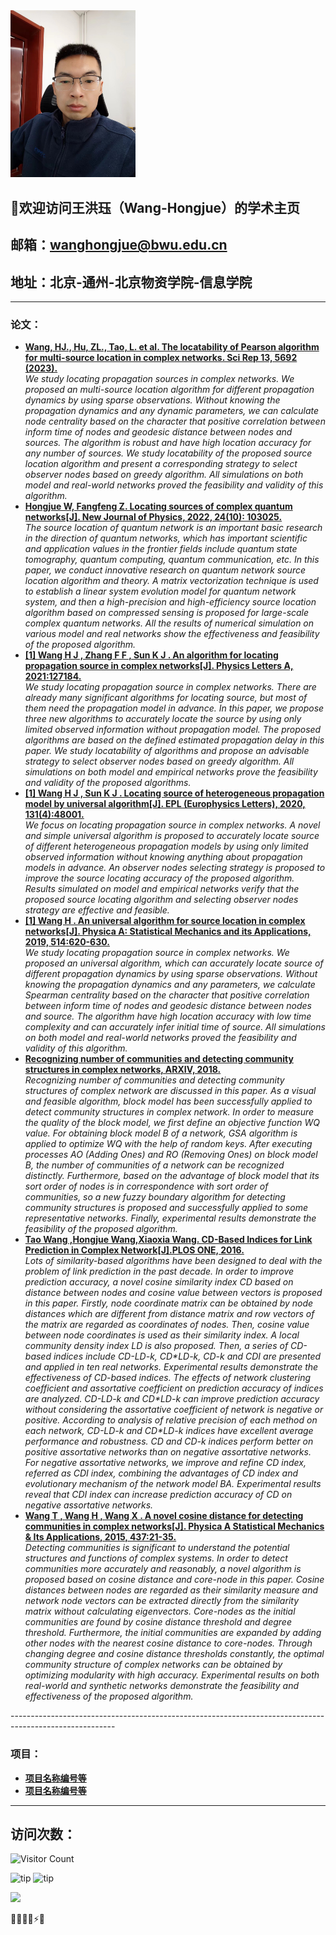 <img src="./王洪珏.jpg" width="200px" alt="alt text">

## 🎉欢迎访问王洪珏（Wang-Hongjue）的学术主页
## 邮箱：wanghongjue@bwu.edu.cn
## 地址：北京-通州-北京物资学院-信息学院

---------------------------------------------------------------
<h3>论文：</h3>
<ul>
	<li><a href="https://doi.org/10.1038/s41598-023-32832-w">
	<b>Wang, HJ., Hu, ZL., Tao, L. et al. The locatability of Pearson algorithm for multi-source location in complex networks. Sci Rep 13, 5692 (2023). </b></a>
	 <br/><i>We study locating propagation sources in complex networks. We proposed an multi-source location algorithm for different propagation dynamics by using sparse observations. Without knowing the propagation dynamics and any dynamic parameters, we can calculate node centrality based on the character that positive correlation between inform time of nodes and geodesic distance between nodes and sources. The algorithm is robust and have high location accuracy for any number of sources. We study locatability of the proposed source location algorithm and present a corresponding strategy to select observer nodes based on greedy algorithm. All simulations on both model and real-world networks proved the feasibility and validity of this algorithm.</i></li>
	<li><a href="https://iopscience.iop.org/article/10.1088/1367-2630/ac8db3">
	<b>Hongjue W, Fangfeng Z. Locating sources of complex quantum networks[J]. New Journal of Physics, 2022, 24(10): 103025.</b></a>
	 <br/><i>The source location of quantum network is an important basic research in the direction of quantum networks, which has important scientific and application values in the frontier fields include quantum state tomography, quantum computing, quantum communication, etc. In this paper, we conduct innovative research on quantum network source location algorithm and theory. A matrix vectorization technique is used to establish a linear system evolution model for quantum network system, and then a high-precision and high-efficiency source location algorithm based on compressed sensing is proposed for large-scale complex quantum networks. All the results of numerical simulation on various model and real networks show the effectiveness and feasibility of the proposed algorithm.</i></li>
	<li><a href="https://doi.org/10.1016/j.physleta.2021.127184">
	<b>[1] Wang H J ,  Zhang F F ,  Sun K J . An algorithm for locating propagation source in complex networks[J]. Physics Letters A, 2021:127184.</b></a>
	 <br/><i>We study locating propagation source in complex networks. There are already many significant algorithms for locating source, but most of them need the propagation model in advance. In this paper, we propose three new algorithms to accurately locate the source by using only limited observed information without propagation model. The proposed algorithms are based on the defined estimated propagation delay in this paper. We study locatability of algorithms and propose an advisable strategy to select observer nodes based on greedy algorithm. All simulations on both model and empirical networks prove the feasibility and validity of the proposed algorithms.</i></li>
	<li><a href="https://epljournal.edpsciences.org/articles/epl/abs/2020/16/epl20259/epl20259.html">
	<b>[1] Wang H J ,  Sun K J . Locating source of heterogeneous propagation model by universal algorithm[J]. EPL (Europhysics Letters), 2020, 131(4):48001.</b></a>
	 <br/><i>We focus on locating propagation source in complex networks. A novel and simple universal algorithm is proposed to accurately locate source of different heterogeneous propagation models by using only limited observed information without knowing anything about propagation models in advance. An observer nodes selecting strategy is proposed to improve the source locating accuracy of the proposed algorithm. Results simulated on model and empirical networks verify that the proposed source locating algorithm and selecting observer nodes strategy are effective and feasible. </i></li>
	<li><a href="https://doi.org/10.1016/j.physa.2018.09.114">
	<b>[1] Wang H . An universal algorithm for source location in complex networks[J]. Physica A: Statistical Mechanics and its Applications, 2019, 514:620-630.</b></a>
	 <br/><i>We study locating propagation source in complex networks. We proposed an universal algorithm, which can accurately locate source of different propagation dynamics by using sparse observations. Without knowing the propagation dynamics and any parameters, we calculate Spearman centrality based on the character that positive correlation between inform time of nodes and geodesic distance between nodes and source. The algorithm have high location accuracy with low time complexity and can accurately infer initial time of source. All simulations on both model and real-world networks proved the feasibility and validity of this algorithm.</i></li>
	<li><a href="https://arxiv.org/abs/1803.06591">
	<b>Recognizing number of communities and detecting community structures in complex networks, ARXIV, 2018.</b></a>
	 <br/><i>Recognizing number of communities and detecting community structures of complex network are discussed in this paper. As a visual and feasible algorithm, block model has been successfully applied to detect community structures in complex network. In order to measure the quality of the block model, we first define an objective function WQ value. For obtaining block model B of a network, GSA algorithm is applied to optimize WQ with the help of random keys. After executing processes AO (Adding Ones) and RO (Removing Ones) on block model B, the number of communities of a network can be recognized distinctly. Furthermore, based on the advantage of block model that its sort order of nodes is in correspondence with sort order of communities, so a new fuzzy boundary algorithm for detecting community structures is proposed and successfully applied to some representative networks. Finally, experimental results demonstrate the feasibility of the proposed algorithm.</i></li>
	<li><a href="https://doi.org/10.1371/journal.pone.0146727">
	<b>Tao Wang ,Hongjue Wang,Xiaoxia Wang. CD-Based Indices for Link Prediction in Complex Network[J].PLOS ONE, 2016.</b></a>
	 <br/><i>Lots of similarity-based algorithms have been designed to deal with the problem of link prediction in the past decade. In order to improve prediction accuracy, a novel cosine similarity index CD based on distance between nodes and cosine value between vectors is proposed in this paper. Firstly, node coordinate matrix can be obtained by node distances which are different from distance matrix and row vectors of the matrix are regarded as coordinates of nodes. Then, cosine value between node coordinates is used as their similarity index. A local community density index LD is also proposed. Then, a series of CD-based indices include CD-LD-k, CD*LD-k, CD-k and CDI are presented and applied in ten real networks. Experimental results demonstrate the effectiveness of CD-based indices. The effects of network clustering coefficient and assortative coefficient on prediction accuracy of indices are analyzed. CD-LD-k and CD*LD-k can improve prediction accuracy without considering the assortative coefficient of network is negative or positive. According to analysis of relative precision of each method on each network, CD-LD-k and CD*LD-k indices have excellent average performance and robustness. CD and CD-k indices perform better on positive assortative networks than on negative assortative networks. For negative assortative networks, we improve and refine CD index, referred as CDI index, combining the advantages of CD index and evolutionary mechanism of the network model BA. Experimental results reveal that CDI index can increase prediction accuracy of CD on negative assortative networks.</i></li>
	<li><a href="https://www.sciencedirect.com/science/article/abs/pii/S0378437115005233">
	<b>Wang T ,  Wang H ,  Wang X . A novel cosine distance for detecting communities in complex networks[J]. Physica A Statistical Mechanics & Its Applications, 2015, 437:21-35.</b></a>
	 <br/><i>Detecting communities is significant to understand the potential structures and functions of complex systems. In order to detect communities more accurately and reasonably, a novel algorithm is proposed based on cosine distance and core-node in this paper. Cosine distances between nodes are regarded as their similarity measure and network node vectors can be extracted directly from the similarity matrix without calculating eigenvectors. Core-nodes as the initial communities are found by cosine distance threshold and degree threshold. Furthermore, the initial communities are expanded by adding other nodes with the nearest cosine distance to core-nodes. Through changing degree and cosine distance thresholds constantly, the optimal community structure of complex networks can be obtained by optimizing modularity with high accuracy. Experimental results on both real-world and synthetic networks demonstrate the feasibility and effectiveness of the proposed algorithm.</i></li>
</ul>
--------------------------------------------------------------------------------------------------------
<h3>项目：</h3>
<ul>
      <li><td><a href="wang448721577.github.io"><b>项目名称编号等</b></a></td></li>
      <li><td><a href="wang448721577.github.io"><b>项目名称编号等</b></a></td></li>
</ul>

----------------------------------------------------------------------------------

## 访问次数：
![Visitor Count](https://profile-counter.glitch.me/{wang448721577}/count.svg)

![tip](https://badgen.net/badge/MATLAB/2023/orange?icon=MATLAB)     ![tip](https://badgen.net/badge/python/3.1.6/green?icon=packagephobia)

<img src="https://emojis.slackmojis.com/emojis/images/1531849430/4246/blob-sunglasses.gif?1531849430" width="50"/>

💖🎉😄✨⚡🍵

